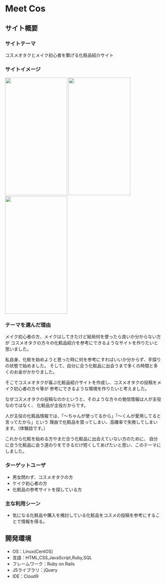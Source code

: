 # Meet Cos

## サイト概要
### サイトテーマ

コスメオタクとメイク初心者を繋げる化粧品紹介サイト

### サイトイメージ
<img src="https://user-images.githubusercontent.com/100674792/179508945-3b673300-5c36-492f-ae52-bcd9aa476494.jpg" width="200px" height="380px">  <img src="https://user-images.githubusercontent.com/100674792/179509250-eff5ed9c-e353-4aab-bb35-bea75ff5bd9c.jpg" width="200px" height="380px">  <img src="https://user-images.githubusercontent.com/100674792/179509309-fa2904ac-f701-438a-bfd4-806fcfc45b04.jpg" width="200px" height="380px">

### テーマを選んだ理由

メイク初心者の方、メイクはしてきたけど結局何を使ったら良いか分からない方が
コスメオタクの方々の化粧品紹介を参考にできるようなサイトを作りたいと思いました。

私自身、化粧を始めようと思った時に何を参考にすればいいか分からず、手探りの状態で始めました。
そして、自分に合う化粧品に出会うまで多くの時間と多くのお金がかかりました。

そこでコスメオタクが喜ぶ化粧品紹介サイトを作成し、コスメオタクの投稿をメイク初心者の方々等が
参考にできるような環境を作りたいと考えました。

なぜコスメオタクの投稿なのかというと、そのような方々の発信情報は人が主役なのではなく、
化粧品が主役だからです。

人が主役の化粧品情報では、「〜ちゃんが使ってるから」「〜くんが愛用してると言ってたから」という
理由で化粧品を買ってしまい、高確率で失敗してしまいます。（体験談です。）

これから化粧を始める方やまだ合う化粧品に出会えていない方のために、
自分に合う化粧品に会う道のりをできるだけ短くしてあげたいと思い、このテーマにしました。

### ターゲットユーザ
- 男女問わず、コスメオタクの方
- ケイク初心者の方
- 化粧品の参考サイトを探している方

### 主な利用シーン

- 気になる化粧品や購入を検討している化粧品をコスメの投稿を参考にすることで情報を得る。

## 開発環境
- OS：Linux(CentOS)
- 言語：HTML,CSS,JavaScript,Ruby,SQL
- フレームワーク：Ruby on Rails
- JSライブラリ：jQuery
- IDE：Cloud9
